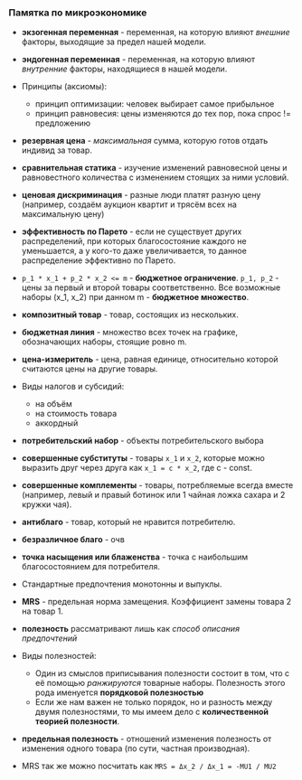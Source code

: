 ### Памятка по микроэкономике
- **экзогенная переменная** - переменная, на которую влияют _внешние_ факторы, выходящие за предел нашей модели.
- **эндогенная переменная** - переменная, на которую влияют _внутренние_ факторы, находящиеся в нашей модели.
- Принципы (аксиомы):
	- принцип оптимизации: человек выбирает самое прибыльное
	- принцип равновесия: цены изменяются до тех пор, пока спрос != предложению
- **резервная цена** - _максимальная_ сумма, которую готов отдать индивид за товар.
- **сравнительная статика** - изучение изменений равновесной цены и равновестного количества с изменением стоящих за ними условий.
- **ценовая дискриминация** - разные люди платят разную цену (например, создаём аукцион квартит и трясём всех на максимальную цену)
- **эффективность по Парето** - если не существует других распределений, при которых благосостояние каждого не уменьшается, а у кого-то даже увеличивается, то данное распределение эффективно по Парето.

- `p_1 * x_1 + p_2 * x_2 <= m` - **бюджетное ограничение**. `p_1, p_2` - цены за первый и второй товары соответственно. Все возможные наборы (x_1, x_2) при данном m - **бюджетное множество**.
- **композитный товар** - товар, состоящих из нескольких.
- **бюджетная линия** - множество всех точек на графике, обозначающих наборы, стоящие ровно m.
- **цена-измеритель** - цена, равная единице, относительно которой считаются цены на другие товары.
- Виды налогов и субсидий:
    - на объём
    - на стоимость товара
    - аккордный
- **потребительский набор** - объекты потребительского выбора
- **совершенные субституты** - товары `x_1` и `x_2`, которые можно выразить друг через друга как `x_1 = c * x_2`, где c - const.
- **совершенные комплементы** - товары, потребляемые всегда вместе (например, левый и правый ботинок или 1 чайная ложка сахара и 2 кружки чая).
- **антиблаго** - товар, который не нравится потребителю.
- **безразличное благо** - очв
- **точка насыщения или блаженства** - точка с наибольшим благосостоянием для потребителя.
- Стандартные предпочтения монотонны и выпуклы.
- **MRS** - предельная норма замещения. Коэффициент замены товара 2 на товар 1.
- **полезность** рассматривают лишь как _способ описания предпочтений_
- Виды полезностей:
    - Один из смыслов приписывания полезности состоит в том, что с её помощью _ранжируются_ товарные наборы. Полезность этого рода именуется **порядковой полезностью**
    - Если же нам важен не только порядок, но и разность между двумя полезностями, то мы имеем дело с **количественной теорией полезности**.
- **предельная полезность** - отношений изменения полезность от изменения одного товара (по сути, частная производная).
- MRS так же можно посчитать как `MRS = Δx_2 / Δx_1 = -MU1 / MU2`
